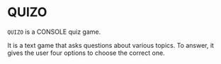 # QUIZO
`QUIZO` is a CONSOLE quiz game.

It is a text game that asks questions about various topics.
To answer, it gives the user four options to choose the correct
one.
